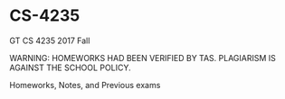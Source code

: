 # CS-4235
GT CS 4235 2017 Fall

WARNING: HOMEWORKS HAD BEEN VERIFIED BY TAS. PLAGIARISM IS AGAINST THE SCHOOL POLICY.

Homeworks, Notes, and Previous exams
